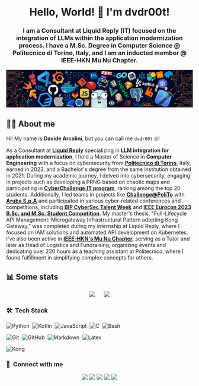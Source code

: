 <div align="center">
<h1 align="center">Hello, World! 🧙 I'm dvdr00t!</h1>
<h3 align="center">I am a Consultant at Liquid Reply (IT) focused on the integration of LLMs within the application modernization process. I have a M.Sc. Degree in Computer Science @ Politecnico di Torino, Italy, and I am an inducted member @ IEEE-HKN Mu Nu Chapter. </h3>
</div>

![header](header.png)


## 🧑‍💻 About me
Hi! My name is **Davide Arcolini**, but you can call me `dvdr00t` 🤓!

As a Consultant at [**Liquid Reply**](https://www.reply.com/liquid-reply/en/) specializing in **LLM integration for application modernization**, I hold a Master of Science in **Computer Engineering** with a focus on cybersecurity from [**Politecnico di Torino**](https://www.polito.it/), Italy, earned in 2023, and a Bachelor's degree from the same institution obtained in 2021. During my academic journey, I delved into cybersecurity, engaging in projects such as developing a PRNG based on chaotic maps and participating in [**CyberChallenge.IT program**](https://bestr.it/award/show/rLlb917mQk-v6w0rGCpO8Q), ranking among the top 20 students. Additionally, I led teams in projects like [**Challenge@PoliTo**](https://bestr.it/award/show/8MiJNQU_R9uGIwqmioc4Uw) with [**Aruba S.p.A**](https://www.aruba.it/academy.aspx) and participated in various cyber-related conferences and competitions, including [**BIP CyberSec Talent Week**](https://www.vgen.it/it/bip-cybersec-talent-week/) and [**IEEE Eurocon 2023 B.Sc. and M.Sc. Student Competition**](https://2023.ieee-eurocon.org/). My master's thesis, "Full-Lifecycle API Management: Microgateway Infrastructural Pattern adopting Kong Gateway," was completed during my internship at Liquid Reply, where I focused on IAM solutions and automated API development on Kubernetes. I've also been active in [**IEEE-HKN's Mu Nu Chapter**](https://hknpolito.org/), serving as a Tutor and later as Head of Logistics and Fundraising, organizing events and dedicating over 230 hours as a teaching assistant at Politecnico, where I found fulfillment in simplifying complex concepts for others.

<!-- ## 📚 About my GitHub Page
- You can discover the majority of the solutions and reports from the courses I participated in during my academic journey on my profile. The collection of materials for these courses is referred to as `Polilabs`. If you're a Politecnico student seeking exercise solutions, feel free to explore the repository.

- You can also find the `CTFs` folder, which contains a series of *write-ups* for some of the CTFs I attended (still working on it, my journey has just begun 😄). The original intention was to create a repository which contains write-ups in the form of small blog posts that covers more or less the whole topic of the challenge. However, this requires more time than expected, so feel free to help!

- Finally, there are some *special* folders: 
  - `PNRGs` contains my essay (and code implementation) on **Pseudo-Random Number Generator based on Logistic Chaotic Map and Generalized Lorenz Systems**. It a super cool project I did at the end of the Bachelor of Science program, working on chaotic systems to generate pseudo random numbers. Check it out!
  - `OS161-SHELL` contains the *os161* kernel implementation (ASST0 to ASST3) that allows the system to run concurrent multi-process in a shell environment. It has been developed in the **System and Device Programming** course, during my Master of Science program.
  - `WebAppI-StudyPlan` contains a `Node.js` web application developed in the **Web Application I** course, during my Master of Science. The front-end of the application exploits the **React library** to build a single page application that connects to the back-end **Express framework** which provides services and data to the users. -->
  
## 📊 Some stats

<p align="center">
    <img src="https://github-readme-stats.vercel.app/api/top-langs/?username=dvdr00t&layout=compact&hide=TSQL&theme=chartreuse-dark">
    &nbsp;&nbsp;&nbsp;&nbsp;
    <img src="https://github-readme-stats.vercel.app/api?username=dvdr00t&count_private=true&show_icons=true&&theme=chartreuse-dark&include_all_commits=true" width="400">
</p>


### 🛠 &nbsp;Tech Stack
![Python](https://img.shields.io/badge/-Python-05122A?style=flat&logo=python)&nbsp;
![Kotlin](https://img.shields.io/badge/-Kotlin-05122A?style=flat&logo=kotlin)&nbsp;
![JavaScript](https://img.shields.io/badge/-JavaScript-05122A?style=flat&logo=javascript)&nbsp;
![C](https://img.shields.io/badge/-C-05122A?style=flat&logo=C&logoColor=A8B9CC)&nbsp;
![Bash](https://img.shields.io/badge/-Bash-05122A?style=flat&logo=linux)&nbsp;

![Git](https://img.shields.io/badge/-Git-05122A?style=flat&logo=git)&nbsp;
![GitHub](https://img.shields.io/badge/-GitHub-05122A?style=flat&logo=github)&nbsp;
![Markdown](https://img.shields.io/badge/-Markdown-05122A?style=flat&logo=markdown)&nbsp;
![Latex](https://img.shields.io/badge/-Latex-05122A?style=flat&logo=latex&logoColor=008080)&nbsp;

![Kong](https://img.shields.io/badge/-Kong%20Gateway-05122A?style=flat&logo=kong)&nbsp;

### :link: &nbsp;Connect with me

<p align="center">
<a href="https://t.me/dvdr00t"><img src="https://img.shields.io/badge/-dvdr00t-3769ab?style=for-the-badge&logo=Telegram&logoColor=white"/></a>
<a href="https://linkedin.com/in/DavideArcolini"><img src="https://img.shields.io/badge/-Davide%20Arcolini-0077B5?style=for-the-badge&logo=Linkedin&logoColor=white"/></a>
<a href="mailto:davide.arcolini@studenti.polito.it"><img src="https://img.shields.io/badge/-davide.arcolini@studenti.polito.it-D14836?style=for-the-badge&logo=Mail.Ru&logoColor=white"/></a>
<a href="https://instagram.com/davide_arcolini"><img src="https://img.shields.io/badge/-davide_arcolini-E4405F?style=for-the-badge&logo=Instagram&logoColor=white"/></a>
<a href="https://twitter.com/arcolini_davide"><img src="https://img.shields.io/badge/-arcolini_davide-1DA1F2?style=for-the-badge&logo=twitter&logoColor=white"/></a>
</p>


